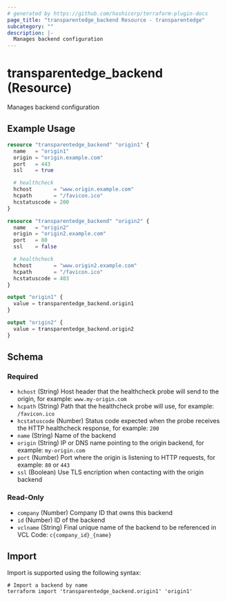 ```yaml
---
# generated by https://github.com/hashicorp/terraform-plugin-docs
page_title: "transparentedge_backend Resource - transparentedge"
subcategory: ""
description: |-
  Manages backend configuration
---
```


# transparentedge_backend (Resource)

Manages backend configuration

## Example Usage

```terraform
resource "transparentedge_backend" "origin1" {
  name   = "origin1"
  origin = "origin.example.com"
  port   = 443
  ssl    = true

  # healthcheck
  hchost       = "www.origin.example.com"
  hcpath       = "/favicon.ico"
  hcstatuscode = 200
}

resource "transparentedge_backend" "origin2" {
  name   = "origin2"
  origin = "origin2.example.com"
  port   = 80
  ssl    = false

  # healthcheck
  hchost       = "www.origin2.example.com"
  hcpath       = "/favicon.ico"
  hcstatuscode = 403
}

output "origin1" {
  value = transparentedge_backend.origin1
}

output "origin2" {
  value = transparentedge_backend.origin2
}
```

<!-- schema generated by tfplugindocs -->
## Schema

### Required

- `hchost` (String) Host header that the healthcheck probe will send to the origin, for example: `www.my-origin.com`
- `hcpath` (String) Path that the healthcheck probe will use, for example: `/favicon.ico`
- `hcstatuscode` (Number) Status code expected when the probe receives the HTTP healthcheck response, for example: `200`
- `name` (String) Name of the backend
- `origin` (String) IP or DNS name pointing to the origin backend, for example: `my-origin.com`
- `port` (Number) Port where the origin is listening to HTTP requests, for example: `80` or `443`
- `ssl` (Boolean) Use TLS encription when contacting with the origin backend

### Read-Only

- `company` (Number) Company ID that owns this backend
- `id` (Number) ID of the backend
- `vclname` (String) Final unique name of the backend to be referenced in VCL Code: `c{company_id}_{name}`

## Import

Import is supported using the following syntax:

```shell
# Import a backend by name
terraform import 'transparentedge_backend.origin1' 'origin1'
```
